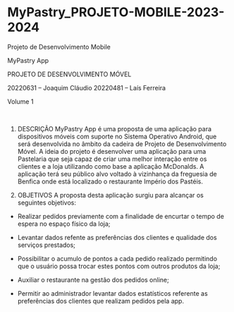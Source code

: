 # MyPastry_PROJETO-MOBILE-2023-2024
Projeto de Desenvolvimento Mobile


MyPastry App

PROJETO DE DESENVOLVIMENTO MÓVEL


20220631 – Joaquim Cláudio
20220481 – Laís Ferreira


Volume 1





 
1.	DESCRIÇÃO
MyPastry App é uma proposta de uma aplicação para dispositivos móveis com suporte no Sistema Operativo Android, que será desenvolvida no âmbito da cadeira de Projeto de Desenvolvimento Móvel.
A ideia do projeto é desenvolver uma aplicação para uma Pastelaria que seja capaz de criar uma melhor interação entre os clientes e a loja utilizando como base a aplicação McDonalds. 
A aplicação terá seu público alvo voltado à vizinhança da freguesia de Benfica onde está localizado o restaurante Império dos Pastéis.

2.	OBJETIVOS
A proposta desta aplicação surgiu para alcançar os seguintes objetivos:
- Realizar pedidos previamente com a finalidade de encurtar o tempo de espera no espaço físico da loja;

- Levantar dados refente as preferências dos clientes e qualidade dos serviços prestados;

- Possibilitar o acumulo de pontos a cada pedido realizado permitindo que o usuário possa trocar estes pontos com outros produtos da loja;

- Auxiliar o restaurante na gestão dos pedidos online;

- Permitir ao administrador levantar dados estatísticos referente as preferências dos clientes que realizam pedidos pela app.


